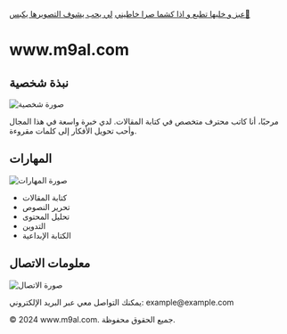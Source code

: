 <!DOCTYPE html>
<html lang="ar">
<head>
    <meta charset="UTF-8">
    <meta name="viewport" content="width=device-width, initial-scale=1.0">
    <title>www.m9al.com</title>
    <style>
        body{
            background-image: url('Picsart_24-05-16_22-10-49-786.png');
            background-size: cover;
            }
        </style>
        <a download href="Picsart_24-05-16_22-10-49-786.png">عبز و خليها تطبع و اذا كشما صرا خاطيني</a>
        <a href="Picsart_24-05-16_22-10-49-786.png">لي يحب يشوف التصويرها يكبس🙂</a>
 
        
</head>
<body>
    <div class="header">
        <h1>www.m9al.com</h1>
    </div>
    <div class="container">
        <div class="about">
            <h2>نبذة شخصية</h2>
            <img src="your-image-url.jpg" alt="صورة شخصية">
            <p>مرحبًا، أنا كاتب محترف متخصص في كتابة المقالات. لدي خبرة واسعة في هذا المجال وأحب تحويل الأفكار إلى كلمات مقروءة.</p>
        </div>
        <div class="skills">
            <h2>المهارات</h2>
            <img src="your-image-url.jpg" alt="صورة المهارات">
            <ul>
                <li>كتابة المقالات</li>
                <li>تحرير النصوص</li>
                <li>تحليل المحتوى</li>
                <li>التدوين</li>
                <li>الكتابة الإبداعية</li>
            </ul>
        </div>
        <div class="contact">
            <h2>معلومات الاتصال</h2>
            <img src="your-image-url.jpg" alt="صورة الاتصال">
            <p>يمكنك التواصل معي عبر البريد الإلكتروني: example@example.com</p>
        </div>
    </div>
    <div class="footer">
        &copy; 2024 www.m9al.com. جميع الحقوق محفوظة.
    </div>
</body>
</html>
